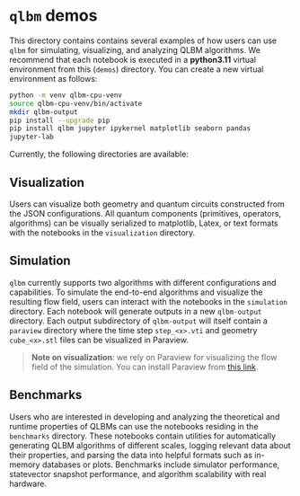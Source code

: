 # `qlbm` demos

This directory contains contains several examples of how users can use `qlbm` for simulating, visualizing, and analyzing QLBM algorithms. We recommend that each notebook is executed in a **python3.11** virtual environment from this (`demos`) directory. You can create a new virtual environment as follows:

```bash
python -m venv qlbm-cpu-venv
source qlbm-cpu-venv/bin/activate
mkdir qlbm-output
pip install --upgrade pip
pip install qlbm jupyter ipykernel matplotlib seaborn pandas
jupyter-lab
```

 Currently, the following directories are available:

## Visualization

Users can visualize both geometry and quantum circuits constructed from the JSON configurations. All quantum components (primitives, operators, algorithms) can be visually serialized to matplotlib, Latex, or text formats with the notebooks in the `visualization` directory.

## Simulation

`qlbm` currently supports two algorithms with different configurations and capabilities. To simulate the end-to-end algorithms and visualize the resulting flow field, users can interact with the notebooks in the `simulation` directory. Each notebook will generate outputs in a new `qlbm-output` directory. Each output subdirectory of `qlbm-output` will itself contain a `paraview` directory where the time step `step_<x>.vti` and geometry `cube_<x>.stl` files can be visualized in Paraview.

> **Note on visualization**: we rely on  Paraview for visualizing the flow field of the simulation. You can install Paraview from [this link](https://www.paraview.org/download/).

## Benchmarks

Users who are interested in developing and analyzing the theoretical and runtime properties of QLBMs can use the notebooks residing in the `benchmarks` directory. These notebooks contain utilities for automatically generating QLBM algorithms of different scales, logging relevant data about their properties, and parsing the data into helpful formats such as in-memory databases or plots. Benchmarks include simulator performance, statevector snapshot performance, and algorithm scalability with real hardware.